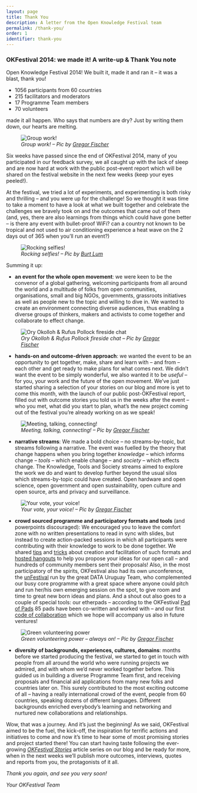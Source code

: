 ```yaml
---
layout: page
title: Thank You
description: A letter from the Open Knowledge Festival team
permalink: /thank-you/
order: 1
identifier: thank-you
---
```


### OKFestival 2014: we made it! A write-up &amp; Thank You note

Open Knowledge Festival 2014! We built it, made it and ran it – it was a blast, thank you!

* 1056 participants from 60 countries
* 215 facilitators and moderators
* 17 Programme Team members
* 70 volunteers

made it all happen. Who says that numbers are dry? Just by writing them down, our hearts are melting.

<figure>
    <img src="http://2014.okfestival.org/wp-content/uploads/2014/09/11.jpg" alt="Group work!"/>
    <figcaption>
        <em>Group work! – Pic by <a href="https://www.flickr.com/photos/okfn/14736486182/in/set-72157645487024537">Gregor Fischer</a></em>
    </figcaption>
</figure>

Six weeks have passed since the end of OKFestival 2014, many of you participated in our feedback survey, we all caught up with the lack of sleep and are now hard at work with the public post-event report which will be shared on the festival website in the next few weeks (keep your eyes peeled!).

At the festival, we tried a lot of experiments, and experimenting is both risky and thrilling – and you were up for the challenge! So we thought it was time to take a moment to have a look at what we built together and celebrate the challenges we bravely took on and the outcomes that came out of them (and, yes, there are also learnings from things which could have gone better – is there any event with bullet-proof WiFi? can a country not known to be tropical and not used to air conditioning experience a heat wave on the 2 days out of 365 when you’ll run an event?)

<figure>
    <img src="http://2014.okfestival.org/wp-content/uploads/2014/09/2.jpg" alt="Rocking selfies!"/>
    <figcaption>
        <em>Rocking selfies! – Pic by <a href="https://www.flickr.com/photos/bytemarks/14733484523/in/pool-okfestival2014/">Burt Lum</a></em>
    </figcaption>
</figure>

Summing it up:

* **an event for the whole open movement**: we were keen to be the convenor of a global gathering, welcoming participants from all around the world and a multitude of folks from open communities, organisations, small and big NGOs, governments, grassroots initiatives as well as people new to the topic and willing to dive in. We wanted to create an environment connecting diverse audiences, thus enabling a diverse groups of thinkers, makers and activists to come together and collaborate to effect change.

<figure>
    <img src="http://2014.okfestival.org/wp-content/uploads/2014/09/3.jpg" alt="Ory Okolloh &amp; Rufus Pollock fireside chat"/>
    <figcaption>
        <em>Ory Okolloh &amp; Rufus Pollock fireside chat – Pic by <a href="https://www.flickr.com/photos/okfn/14703328236/">Gregor Fischer</a></em>
    </figcaption>
</figure>

* **hands-on and outcome-driven approach**: we wanted the event to be an opportunity to get together, make, share and learn with – and from – each other and get ready to make plans for what comes next. We didn’t want the event to be simply wonderful, we also wanted it to be *useful* – for you, your work and the future of the open movement. We’ve just started sharing a selection of your stories on our blog and more is yet to come this month, with the launch of our public post-OKFestival report, filled out with outcome stories you told us in the weeks after the event – who you met, what did you start to plan, what’s the new project coming out of the festival you’re already working on as we speak!

<figure>
    <img src="http://2014.okfestival.org/wp-content/uploads/2014/09/41.jpg" alt="Meeting, talking, connecting!"/>
    <figcaption>
        <em>Meeting, talking, connecting! – Pic by <a href="https://www.flickr.com/photos/okfn/14733647581/">Gregor Fischer</a></em>
    </figcaption>
</figure>

* **narrative streams**: We made a bold choice – no streams-by-topic, but streams following a narrative. The event was fuelled by the theory that change happens when you bring together <em>knowledge</em> – which informs change – <em>tools</em> – which enable change – and <em>society</em> – which effects change. The Knowledge, Tools and Society streams aimed to explore the work we do and want to develop further beyond the usual silos which streams-by-topic could have created. Open hardware and open science, open government and open sustainability, open culture and open source, arts and privacy and surveillance.

<figure>
    <img src="http://2014.okfestival.org/wp-content/uploads/2014/09/5.jpg" alt="Your vote, your voice!"/>
    <figcaption>
        <em>Your vote, your voice! – Pic by <a href="https://www.flickr.com/photos/okfn/14550185548/in/pool-okfestival2014/">Gregor Fischer</a></em>
    </figcaption>
</figure>

* <strong>crowd sourced programme and participatory formats and tools</strong> (and powerpoints discouraged): We encouraged you to leave the comfort zone with no written presentations to read in sync with slides, but instead to create action-packed sessions in which all participants were contributing with their knowledge to work to be done together. We shared <a href="http://2014.okfestival.org/programme/session-tips/">tips</a> and <a href="http://2014.okfestival.org/programme/session-formats/">tricks</a> about creation and facilitation of such formats and <a href="http://2014.okfestival.org/category/call-for-proposals-hangout/">hosted hangouts</a> to help you propose your ideas for our open call – and hundreds of community members sent their proposals! Also, in the most participatory of the spirits, OKFestival also had its own unconference, the <a href="http://2014.okfestival.org/programme/unfestival-an-unconference-at-okfestival/">unFestival</a> run by the great DATA Uruguay Team, who complemented our busy core programme with a great space where anyone could pitch and run her/his own emerging session on the spot, to give room and time to great new born ideas and plans. And a shout out also goes to a couple of special tools: our etherpads – according to the OKFestival <a href="https://pad.okfn.org/p/Pad_of_Pads">Pad of Pads</a> 85 pads have been co-written and worked with – and our first <a href="http://2014.okfestival.org/on-collaboration-the-okfestival-user-guide/">code of collaboration</a> which we hope will accompany us also in future ventures!

<figure>
    <img src="http://2014.okfestival.org/wp-content/uploads/2014/09/6.jpg" alt="Green volunteering power"/>
    <figcaption>
        <em>Green volunteering power – always on! – Pic by <a href="https://www.flickr.com/photos/okfn/14550353267/">Gregor Fischer</a></em>
    </figcaption>
</figure>

* <strong>diversity of backgrounds, experiences, cultures, domains</strong>: months before we started producing the festival, we started to get in touch with people from all around the world who were running projects we admired, and with whom we’d never worked together before. This guided us in building a diverse Programme Team first, and receiving proposals and financial aid applications from many new folks and countries later on. This surely contributed to the most exciting outcome of all – having a really international crowd of the event, people from 60 countries, speaking dozens of different languages. Different backgrounds enriched everybody’s learning and networking and nurtured new collaborations and relationships.</li>

Wow, that was a journey. And it’s just the beginning! As we said, OKFestival aimed to be the fuel, the kick-off, the inspiration for terrific actions and initiatives to come and now it’s time to hear some of most promising stories and project started there!
You can start having taste following the ever-growing <em><a href="http://2014.okfestival.org/category/okfestival-2014-stories/">OKFestival Stories</a></em> article series on our blog and be ready for more, when in the next weeks we’ll publish more outcomes, interviews, quotes and reports from you, the protagonists of it all.

*Thank you again, and see you very soon!*

*Your OKFestival Team*


<!-- <div class="home">

  <h1 class="page-heading">Posts</h1>

  <ul class="post-list">
    {% for post in site.posts %}
      <li>
        <span class="post-meta">{{ post.date | date: "%b %-d, %Y" }}</span>

        <h2>
          <a class="post-link" href="{{ post.url | prepend: site.baseurl }}">{{ post.title }}</a>
        </h2>
      </li>
    {% endfor %}
  </ul>

  <p class="rss-subscribe">subscribe <a href="{{ "/feed.xml" | prepend: site.baseurl }}">via RSS</a>

</div> -->

